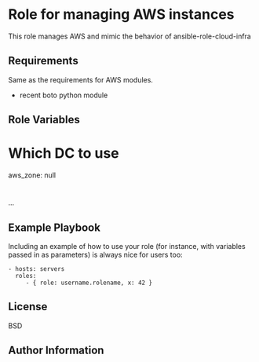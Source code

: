 Role for managing AWS instances
=========

This role manages AWS and mimic the behavior of ansible-role-cloud-infra

Requirements
------------

Same as the requirements for AWS modules.
- recent boto python module

Role Variables
--------------

# Which DC to use
aws_zone: null

#
...

Example Playbook
----------------

Including an example of how to use your role (for instance, with variables passed in as parameters) is always nice for users too:

    - hosts: servers
      roles:
         - { role: username.rolename, x: 42 }

License
-------

BSD

Author Information
------------------

